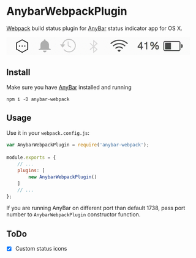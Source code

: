 # AnybarWebpackPlugin
[Webpack](http://webpack.github.io/) build status plugin for [AnyBar](https://github.com/tonsky/AnyBar) status indicator app for OS X.

![anybar webpack plugin animated gif demo](anybar-webpack.gif)

## Install

Make sure you have [AnyBar](https://github.com/tonsky/AnyBar) installed and running

```
npm i -D anybar-webpack
```

## Usage

Use it in your `webpack.config.js`:

```javascript
var AnybarWebpackPlugin = require('anybar-webpack');

module.exports = {
    // ...
    plugins: [
        new AnybarWebpackPlugin()
    ]
    // ...
};
```

If you are running AnyBar on different port than default 1738, pass port number to `AnybarWebpackPlugin` constructor function.

## ToDo

- [x] Custom status icons
